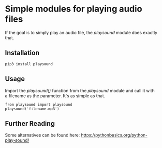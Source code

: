 # Simple modules for playing audio files

If the goal is to simply play an audio file, the *playsound* module does exactly that.

## Installation

```
pip3 install playsound
```

## Usage

Import the *playsound()* function from the *playsound* module and call it with a filename as the parameter.
It's as simple as that.

```
from playsound import playsound
playsound('filename.mp3')
```

## Further Reading

Some alternatives can be found here: <https://pythonbasics.org/python-play-sound/>
